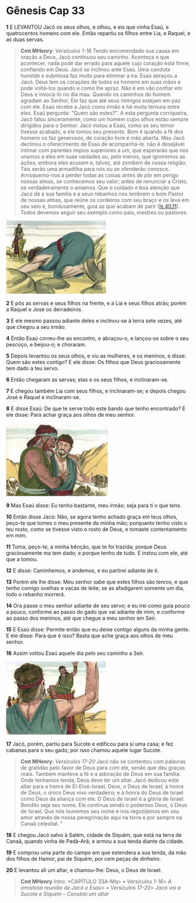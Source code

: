 # Gênesis Cap 33

**1** 	E LEVANTOU Jacó os seus olhos, e olhou, e eis que vinha Esaú, e quatrocentos homens com ele. Então repartiu os filhos entre Lia, e Raquel, e as duas servas.

> **Cmt MHenry**: *Versículos 1-16* Tendo encomendado sua causa em oração a Deus, Jacó continuou seu caminho. Aconteça o que acontecer, nada pode dar errado para aquele cujo coração está firme, confiando em Deus. Jacó se inclinou ante Esaú. Uma conduta humilde e submissa faz muito para eliminar a ira. Esaú abraçou a Jacó. Deus tem os corações de todos os homens em suas mãos e pode voltá-los quando e como lhe apraz. Não é em vão confiar em Deus e invocá-lo no dia mau. Quando os caminhos do homem agradam ao Senhor, Ele faz que até seus inimigos estejam em paz com ele. Esaú recebe a Jacó como irmão e há muita ternura entre eles. Esaú pergunta: "Quem são estes?". A esta pergunta corriqueira, Jacó falou sinceramente, como um homem cujos olhos estão sempre dirigidos para o Senhor. Jacó instou a Esaú, como se seu temor tivesse acabado, e ele tomou seu presente. Bom é quando a fé dos homens os faz generosos, de coração livre e mão aberta. Mas Jacó declinou o oferecimento de Esaú de acompanhá-lo. não é desejável intimar com parentes ímpios superiores a um, que esperarão que nos unamos a eles em suas vaidades ou, pelo menos, que ignoremos as ações, embora eles acusem e, talvez, até zombem de nossa religião. Tais serão uma armadilha para nós ou se ofenderão conosco. Arrisquemo-nos a perder todas as coisas antes de pôr em perigo nossas almas, se conhecemos seu valor; antes de renunciar a Cristo, se verdadeiramente o amamos. Que o cuidado e boa atenção que Jacó dá a sua família e a seus rebanhos nos lembrem o bom Pastor de nossas almas, que reúne os cordeiros com seu braço e os leva em seu seio e, bondosamente, guia as que acabam de parir ([Is 40.11](../23A-Is/40.md#11)). Todos devemos seguir seu exemplo como pais, mestres ou pastores.

![](../Images/SweetPublishing/1-33-1.jpg) 

**2** 	E pôs as servas e seus filhos na frente, e a Lia e seus filhos atrás; porém a Raquel e José os derradeiros.

**3** 	E ele mesmo passou adiante deles e inclinou-se à terra sete vezes, até que chegou a seu irmão.

**4** 	Então Esaú correu-lhe ao encontro, e abraçou-o, e lançou-se sobre o seu pescoço, e beijou-o; e choraram.

**5** 	Depois levantou os seus olhos, e viu as mulheres, e os meninos, e disse: Quem são estes contigo? E ele disse: Os filhos que Deus graciosamente tem dado a teu servo.

**6** 	Então chegaram as servas; elas e os seus filhos, e inclinaram-se.

**7** 	E chegou também Lia com seus filhos, e inclinaram-se; e depois chegou José e Raquel e inclinaram-se.

**8** 	E disse Esaú: De que te serve todo este bando que tenho encontrado? E ele disse: Para achar graça aos olhos de meu senhor.

![](../Images/SweetPublishing/1-33-2.jpg) 

**9** 	Mas Esaú disse: Eu tenho bastante, meu irmão; seja para ti o que tens.

**10** 	Então disse Jacó: Não, se agora tenho achado graça em teus olhos, peço-te que tomes o meu presente da minha mão; porquanto tenho visto o teu rosto, como se tivesse visto o rosto de Deus, e tomaste contentamento em mim.

**11** 	Toma, peço-te, a minha bênção, que te foi trazida; porque Deus graciosamente ma tem dado; e porque tenho de tudo. E instou com ele, até que a tomou.

**12** 	E disse: Caminhemos, e andemos, e eu partirei adiante de ti.

**13** 	Porém ele lhe disse: Meu senhor sabe que estes filhos são tenros, e que tenho comigo ovelhas e vacas de leite; se as afadigarem somente um dia, todo o rebanho morrerá.

**14** 	Ora passe o meu senhor adiante de seu servo; e eu irei como guia pouco a pouco, conforme ao passo do gado que vai adiante de mim, e conforme ao passo dos meninos, até que chegue a meu senhor em Seir.

**15** 	E Esaú disse: Permite então que eu deixe contigo alguns da minha gente. E ele disse: Para que é isso? Basta que ache graça aos olhos de meu senhor.

**16** 	Assim voltou Esaú aquele dia pelo seu caminho a Seir.

![](../Images/SweetPublishing/1-33-3.jpg) 

**17** 	Jacó, porém, partiu para Sucote e edificou para si uma casa; e fez cabanas para o seu gado; por isso chamou aquele lugar Sucote.

> **Cmt MHenry**: *Versículos 17-20* Jacó não se contentou com palavras de gratidão pelo favor de Deus para com ele, senão que deu graças reais. Também manteve a fé e a adoração de Deus em sua família. Onde tenhamos tenda, Deus deve ter um altar. Jacó dedicou este altar para a honra de El-Eloé-Israel, Deus, o Deus de Israel; à honra de Deus, o único Deus vivo verdadeiro; e à honra do Deus de Israel como Deus da aliança com ele. O Deus de Israel é a glória de Israel. Bendito seja seu nome, Ele continua sendo o poderoso Deus, o Deus de Israel. Que nós louvemos seu nome e nos regozijemos em seu amor através de nossa peregrinação aqui na terra e por sempre na Canaã celestial. "

**18** 	E chegou Jacó salvo à Salém, cidade de Siquém, que está na terra de Canaã, quando vinha de Padã-Arã; e armou a sua tenda diante da cidade.

**19** 	E comprou uma parte do campo em que estendera a sua tenda, da mão dos filhos de Hamor, pai de Siquém, por cem peças de dinheiro.

**20** 	E levantou ali um altar, e chamou-lhe: Deus, o Deus de Israel.


> **Cmt MHenry** Intro: *CAPÍTULO 33A-Mq> *• Versículos 1-16*> *A amistosa reunião de Jacó e Esaú*> *• Versículos 17-20*> *Jacó vai a Sucote e Siquem – Constrói um altar*